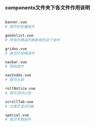 ### components文件夹下各文件作用说明

``` bash

banner.vue
# 首页的轮播组件

goodslist.vue
# 所有的商品列表都用的这个组件

grides.vue
# 首页的宫格组件

navbar.vue
# 导航组件

navIndex.vue
# 首页头部

rollNotice.vue
# 首页滚动公告

scrollTab.vue
# 分类页滚动TAB

special.vue
# 首页专题组件


```
